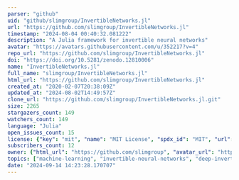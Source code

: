 ```yaml
---
parser: "github"
uid: "github/slimgroup/InvertibleNetworks.jl"
url: "https://github.com/slimgroup/InvertibleNetworks.jl"
timestamp: "2024-08-04 00:40:32.081222"
description: "A Julia framework for invertible neural networks"
avatar: "https://avatars.githubusercontent.com/u/352217?v=4"
repo_url: "https://github.com/slimgroup/InvertibleNetworks.jl"
doi: "https://doi.org/10.5281/zenodo.12810006"
name: "InvertibleNetworks.jl"
full_name: "slimgroup/InvertibleNetworks.jl"
html_url: "https://github.com/slimgroup/InvertibleNetworks.jl"
created_at: "2020-02-07T20:38:09Z"
updated_at: "2024-08-02T14:49:57Z"
clone_url: "https://github.com/slimgroup/InvertibleNetworks.jl.git"
size: 2265
stargazers_count: 149
watchers_count: 149
language: "Julia"
open_issues_count: 15
license: {"key": "mit", "name": "MIT License", "spdx_id": "MIT", "url": "https://api.github.com/licenses/mit", "node_id": "MDc6TGljZW5zZTEz"}
subscribers_count: 12
owner: {"html_url": "https://github.com/slimgroup", "avatar_url": "https://avatars.githubusercontent.com/u/352217?v=4", "login": "slimgroup", "type": "Organization"}
topics: ["machine-learning", "invertible-neural-networks", "deep-invertible-networks", "invertible-1x1-convolutions", "normalizing-flows", "julia", "deep-learning", "bayesian-inference", "julia-language", "normalizing-flow"]
date: "2024-09-14 14:23:28.170707"
---
```

